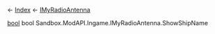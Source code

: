 ← [Index](Api-Index) ← [IMyRadioAntenna](Sandbox.ModAPI.Ingame.IMyRadioAntenna)

[bool](System.Boolean) bool Sandbox.ModAPI.Ingame.IMyRadioAntenna.ShowShipName